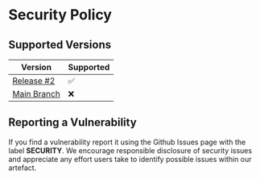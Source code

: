 # Security Policy

## Supported Versions

| Version | Supported          |
| ------- | ------------------ |
| [Release #2](https://github.com/ThatGuyDed/team-software-engineering/releases/tag/v0.1.1)   | :white_check_mark: |
| [Main Branch](https://github.com/ThatGuyDed/team-software-engineering)   | :x:                |


## Reporting a Vulnerability

If you find a vulnerability report it using the Github Issues page with the label **SECURITY**.
We encourage responsible disclosure of security issues and appreciate any effort users take to identify possible issues within our artefact.
